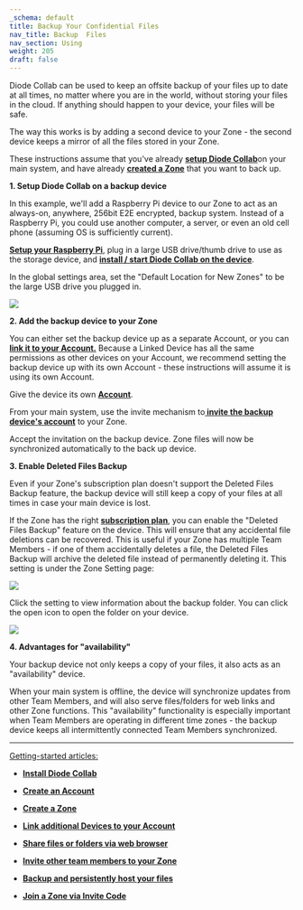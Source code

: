```yaml
---
_schema: default
title: Backup Your Confidential Files
nav_title: Backup  Files
nav_section: Using
weight: 205
draft: false
---
```

Diode Collab can be used to keep an offsite backup of your files up to date at all times, no matter where you are in the world, without storing your files in the cloud. If anything should happen to your device, your files will be safe.

The way this works is by adding a second device to your Zone - the second device keeps a mirror of all the files stored in your Zone.

These instructions assume that you've already <a href="https://app.docs.diode.io/docs/" target="_blank" rel="noopener"><strong>setup Diode Collab</strong></a>on your main system, and have already <a href="https://app.docs.diode.io/docs/using/create-a-zone/" target="_blank" rel="noopener"><strong>created a Zone</strong></a> that you want to back up.

**1\. Setup Diode Collab on a backup device**

In this example, we'll add a Raspberry Pi device to our Zone to act as an always-on, anywhere, 256bit E2E encrypted, backup system. Instead of a Raspberry Pi, you could use another computer, a server, or even an old cell phone (assuming OS is sufficiently current).

<a href="https://app.docs.diode.io/raspberry-pi/use-your-raspberry-pi-as-a-remote-file-server-backup-device/" target="_blank" rel="noopener"><strong>Setup your Raspberry Pi</strong></a>, plug in a large USB drive/thumb drive to use as the storage device, and <a href="https://app.docs.diode.io/docs/" target="_blank" rel="noopener"><strong>install / start Diode Collab on the device</strong></a>.

In the global settings area, set the "Default Location for New Zones" to be the large USB drive you plugged in.

![](/uploads/image-62.png)

**2\. Add the backup device to your Zone**

You can either set the backup device up as a separate Account, or you can <a href="https://app.docs.diode.io/docs/using/linked-devices/" target="_blank" rel="noopener"><strong>link it to your Account.</strong></a> Because a Linked Device has all the same permissions as other devices on your Account, we recommend setting the backup device up with its own Account - these instructions will assume it is using its own Account.

Give the device its own <a href="https://app.docs.diode.io/docs/using/getting-started/" target="_blank" rel="noopener"><strong>Account</strong></a>.

From your main system, use the invite mechanism to<a href="https://app.docs.diode.io/docs/using/add-a-team-member-or-additional-device/" target="_blank" rel="noopener"><strong> invite the backup device's account</strong></a> to your Zone.

Accept the invitation on the backup device. Zone files will now be synchronized automatically to the back up device.

**3\. Enable Deleted Files Backup**

Even if your Zone's subscription plan doesn't support the Deleted Files Backup feature, the backup device will still keep a copy of your files at all times in case your main device is lost.

If the Zone has the right <a href="https://app.docs.diode.io/docs/features/pricing-and-plans/" target="_blank" rel="noopener"><strong>subscription plan</strong></a>, you can enable the "Deleted Files Backup" feature on the device. This will ensure that any accidental file deletions can be recovered. This is useful if your Zone has multiple Team Members - if one of them accidentally deletes a file, the Deleted Files Backup will archive the deleted file instead of permanently deleting it. This setting is under the Zone Setting page:

![](/uploads/image-63.png)

Click the setting to view information about the backup folder. You can click the open icon to open the folder on your device.

![](/uploads/image-64.png)

**4\. Advantages for "availability"**

Your backup device not only keeps a copy of your files, it also acts as an "availability" device.

When your main system is offline, the device will synchronize updates from other Team Members, and will also serve files/folders for web links and other Zone functions. This "availability" functionality is especially important when Team Members are operating in different time zones - the backup device keeps all intermittently connected Team Members synchronized.

---

<u>Getting-started articles:</u>

* <a href="https://app.docs.diode.io/docs/" target="_blank" rel="noopener"><strong>Install Diode Collab</strong></a>
* <a href="https://app.docs.diode.io/docs/using/getting-started/" target="_blank" rel="noopener"><strong>Create an Account</strong></a>
* <a href="https://app.docs.diode.io/docs/using/create-a-zone/" target="_blank" rel="noopener"><strong>Create a Zone</strong></a>
* <a href="https://app.docs.diode.io/docs/using/linked-devices/" target="_blank" rel="noopener"><strong>Link additional Devices to your Account</strong></a>
* <a href="https://app.docs.diode.io/docs/using/share-a-file-or-folder-via-web-browser/" target="_blank" rel="noopener"><strong>Share files or folders via web browser</strong></a>
* <a href="https://app.docs.diode.io/docs/using/add-a-team-member-or-additional-device/" target="_blank" rel="noopener"><strong>Invite other team members to your Zone</strong></a>
* <a href="https://app.docs.diode.io/docs/using/backup-your-confidential-files/" target="_blank" rel="noopener"><strong>Backup and persistently host your files</strong></a>
* <a href="https://app.docs.diode.io/docs/using/join-a-zone-by-invite-code/" target="_blank" rel="noopener"><strong>Join a Zone via Invite Code</strong></a>

  &nbsp;

  &nbsp;